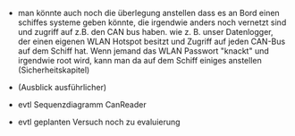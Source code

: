 	
- man könnte auch noch die überlegung anstellen dass es an Bord einen schiffes systeme geben könnte, 
die irgendwie anders noch vernetzt sind und zugriff auf z.B. den CAN bus haben. wie z. B. unser Datenlogger, 
der einen eigenen WLAN Hotspot besitzt und Zugriff auf jeden CAN-Bus auf dem Schiff hat. Wenn jemand das WLAN Passwort "knackt" und irgendwie root wird, 
kann man da auf dem Schiff einiges anstellen (Sicherheitskapitel)

- (Ausblick ausführlicher)

- evtl Sequenzdiagramm CanReader

- evtl geplanten Versuch noch zu evaluierung 